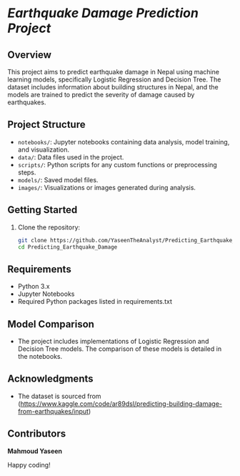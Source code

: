 # *Earthquake Damage Prediction Project*

## Overview
This project aims to predict earthquake damage in Nepal using machine learning models, specifically Logistic Regression and Decision Tree. The dataset includes information about building structures in Nepal, and the models are trained to predict the severity of damage caused by earthquakes.

## Project Structure
- `notebooks/`: Jupyter notebooks containing data analysis, model training, and visualization.
- `data/`: Data files used in the project.
- `scripts/`: Python scripts for any custom functions or preprocessing steps.
- `models/`: Saved model files.
- `images/`: Visualizations or images generated during analysis.

## Getting Started
1. Clone the repository:
   ```bash
   git clone https://github.com/YaseenTheAnalyst/Predicting_Earthquake_Damage
   cd Predicting_Earthquake_Damage

## Requirements
- Python 3.x
- Jupyter Notebooks
- Required Python packages listed in requirements.txt

## Model Comparison
- The project includes implementations of Logistic Regression and Decision Tree models. The comparison of these models is detailed in the notebooks.

## Acknowledgments
- The dataset is sourced from (https://www.kaggle.com/code/ar89dsl/predicting-building-damage-from-earthquakes/input)
## Contributors
__Mahmoud Yaseen__ 

Happy coding!
